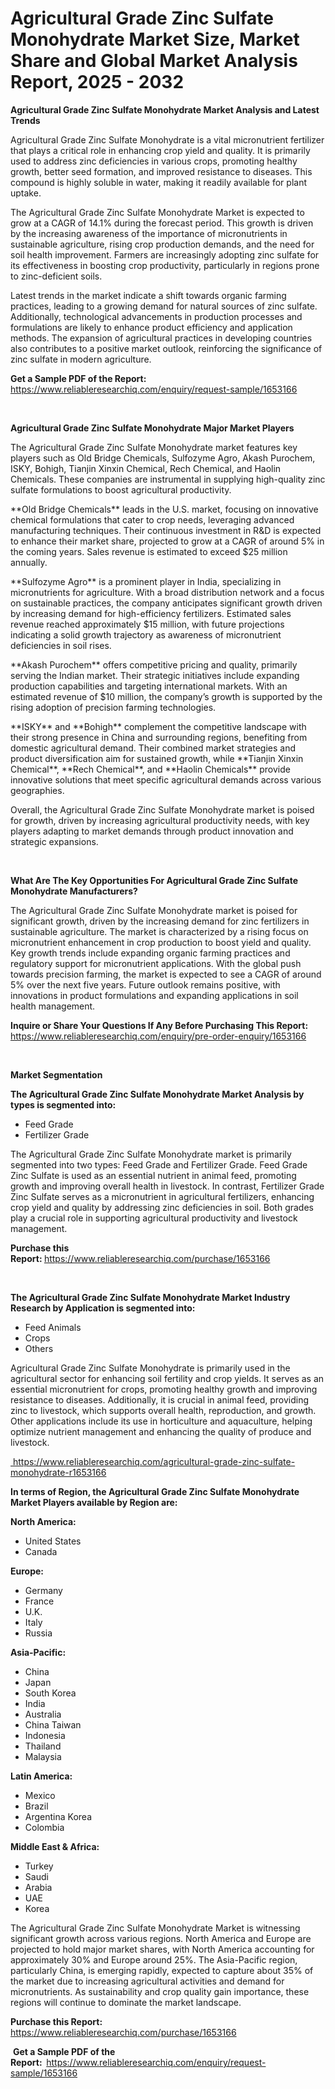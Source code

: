 <p><h1>Agricultural Grade Zinc Sulfate Monohydrate Market Size, Market Share and Global Market Analysis Report, 2025 - 2032</h1></p><p><strong>Agricultural Grade Zinc Sulfate Monohydrate Market Analysis and Latest Trends</strong></p>
<p><p>Agricultural Grade Zinc Sulfate Monohydrate is a vital micronutrient fertilizer that plays a critical role in enhancing crop yield and quality. It is primarily used to address zinc deficiencies in various crops, promoting healthy growth, better seed formation, and improved resistance to diseases. This compound is highly soluble in water, making it readily available for plant uptake.</p><p>The Agricultural Grade Zinc Sulfate Monohydrate Market is expected to grow at a CAGR of 14.1% during the forecast period. This growth is driven by the increasing awareness of the importance of micronutrients in sustainable agriculture, rising crop production demands, and the need for soil health improvement. Farmers are increasingly adopting zinc sulfate for its effectiveness in boosting crop productivity, particularly in regions prone to zinc-deficient soils.</p><p>Latest trends in the market indicate a shift towards organic farming practices, leading to a growing demand for natural sources of zinc sulfate. Additionally, technological advancements in production processes and formulations are likely to enhance product efficiency and application methods. The expansion of agricultural practices in developing countries also contributes to a positive market outlook, reinforcing the significance of zinc sulfate in modern agriculture.</p></p>
<p><strong>Get a Sample PDF of the Report:&nbsp;</strong> <a href="https://www.reliableresearchiq.com/enquiry/request-sample/1653166?utm_campaign=3506&utm_medium=2&utm_source=Github&utm_content=ia&utm_term=18042025&utm_id=agricultural-grade-zinc-sulfate-monohydrate">https://www.reliableresearchiq.com/enquiry/request-sample/1653166</a></p>
<p>&nbsp;</p>
<p><strong>Agricultural Grade Zinc Sulfate Monohydrate Major Market Players</strong></p>
<p><p>The Agricultural Grade Zinc Sulfate Monohydrate market features key players such as Old Bridge Chemicals, Sulfozyme Agro, Akash Purochem, ISKY, Bohigh, Tianjin Xinxin Chemical, Rech Chemical, and Haolin Chemicals. These companies are instrumental in supplying high-quality zinc sulfate formulations to boost agricultural productivity.</p><p>**Old Bridge Chemicals** leads in the U.S. market, focusing on innovative chemical formulations that cater to crop needs, leveraging advanced manufacturing techniques. Their continuous investment in R&D is expected to enhance their market share, projected to grow at a CAGR of around 5% in the coming years. Sales revenue is estimated to exceed $25 million annually.</p><p>**Sulfozyme Agro** is a prominent player in India, specializing in micronutrients for agriculture. With a broad distribution network and a focus on sustainable practices, the company anticipates significant growth driven by increasing demand for high-efficiency fertilizers. Estimated sales revenue reached approximately $15 million, with future projections indicating a solid growth trajectory as awareness of micronutrient deficiencies in soil rises.</p><p>**Akash Purochem** offers competitive pricing and quality, primarily serving the Indian market. Their strategic initiatives include expanding production capabilities and targeting international markets. With an estimated revenue of $10 million, the company’s growth is supported by the rising adoption of precision farming technologies.</p><p>**ISKY** and **Bohigh** complement the competitive landscape with their strong presence in China and surrounding regions, benefiting from domestic agricultural demand. Their combined market strategies and product diversification aim for sustained growth, while **Tianjin Xinxin Chemical**, **Rech Chemical**, and **Haolin Chemicals** provide innovative solutions that meet specific agricultural demands across various geographies.</p><p>Overall, the Agricultural Grade Zinc Sulfate Monohydrate market is poised for growth, driven by increasing agricultural productivity needs, with key players adapting to market demands through product innovation and strategic expansions.</p></p>
<p>&nbsp;</p>
<p><strong>What Are The Key Opportunities For Agricultural Grade Zinc Sulfate Monohydrate Manufacturers?</strong></p>
<p><p>The Agricultural Grade Zinc Sulfate Monohydrate market is poised for significant growth, driven by the increasing demand for zinc fertilizers in sustainable agriculture. The market is characterized by a rising focus on micronutrient enhancement in crop production to boost yield and quality. Key growth trends include expanding organic farming practices and regulatory support for micronutrient applications. With the global push towards precision farming, the market is expected to see a CAGR of around 5% over the next five years. Future outlook remains positive, with innovations in product formulations and expanding applications in soil health management.</p></p>
<p><strong>Inquire or Share Your Questions If Any Before Purchasing This Report:</strong> <a href="https://www.reliableresearchiq.com/enquiry/pre-order-enquiry/1653166?utm_campaign=3506&utm_medium=2&utm_source=Github&utm_content=ia&utm_term=18042025&utm_id=agricultural-grade-zinc-sulfate-monohydrate">https://www.reliableresearchiq.com/enquiry/pre-order-enquiry/1653166</a></p>
<p>&nbsp;</p>
<p><strong>Market Segmentation</strong></p>
<p><strong>The Agricultural Grade Zinc Sulfate Monohydrate Market Analysis by types is segmented into:</strong></p>
<p><ul><li>Feed Grade</li><li>Fertilizer Grade</li></ul></p>
<p><p>The Agricultural Grade Zinc Sulfate Monohydrate market is primarily segmented into two types: Feed Grade and Fertilizer Grade. Feed Grade Zinc Sulfate is used as an essential nutrient in animal feed, promoting growth and improving overall health in livestock. In contrast, Fertilizer Grade Zinc Sulfate serves as a micronutrient in agricultural fertilizers, enhancing crop yield and quality by addressing zinc deficiencies in soil. Both grades play a crucial role in supporting agricultural productivity and livestock management.</p></p>
<p><strong>Purchase this Report:&nbsp;</strong><a href="https://www.reliableresearchiq.com/purchase/1653166?utm_campaign=3506&utm_medium=2&utm_source=Github&utm_content=ia&utm_term=18042025&utm_id=agricultural-grade-zinc-sulfate-monohydrate">https://www.reliableresearchiq.com/purchase/1653166</a></p>
<p>&nbsp;</p>
<p><strong>The Agricultural Grade Zinc Sulfate Monohydrate Market Industry Research by Application is segmented into:</strong></p>
<p><ul><li>Feed Animals</li><li>Crops</li><li>Others</li></ul></p>
<p><p>Agricultural Grade Zinc Sulfate Monohydrate is primarily used in the agricultural sector for enhancing soil fertility and crop yields. It serves as an essential micronutrient for crops, promoting healthy growth and improving resistance to diseases. Additionally, it is crucial in animal feed, providing zinc to livestock, which supports overall health, reproduction, and growth. Other applications include its use in horticulture and aquaculture, helping optimize nutrient management and enhancing the quality of produce and livestock.</p></p>
<p><a href="https://www.reliableresearchiq.com/agricultural-grade-zinc-sulfate-monohydrate-r1653166?utm_campaign=3506&utm_medium=2&utm_source=Github&utm_content=ia&utm_term=18042025&utm_id=agricultural-grade-zinc-sulfate-monohydrate">&nbsp;https://www.reliableresearchiq.com/agricultural-grade-zinc-sulfate-monohydrate-r1653166</a></p>
<p><strong>In terms of Region, the Agricultural Grade Zinc Sulfate Monohydrate Market Players available by Region are:</strong></p>
<p>
    <p> <strong> North America: </strong>
        <ul>
            <li>United States</li>
            <li>Canada</li>
        </ul>
        </p> 
    <p> <strong> Europe: </strong>
        <ul>
            <li>Germany</li>
            <li>France</li>
            <li>U.K.</li>
            <li>Italy</li>
            <li>Russia</li>
        </ul>
        </p> 
    <p> <strong> Asia-Pacific: </strong>
        <ul>
            <li>China</li>
            <li>Japan</li>
            <li>South Korea</li>
            <li>India</li>
            <li>Australia</li>
            <li>China Taiwan</li>
            <li>Indonesia</li>
            <li>Thailand</li>
            <li>Malaysia</li>
        </ul>
        </p> 
    <p> <strong> Latin America: </strong>
        <ul>
            <li>Mexico</li>
            <li>Brazil</li>
            <li>Argentina Korea</li>
            <li>Colombia</li>
        </ul>
        </p> 
    <p> <strong> Middle East & Africa: </strong>
        <ul>
            <li>Turkey</li>
            <li>Saudi</li>
            <li>Arabia</li>
            <li>UAE</li>
            <li>Korea</li>
        </ul>
    </p>
    </p>
<p><p>The Agricultural Grade Zinc Sulfate Monohydrate Market is witnessing significant growth across various regions. North America and Europe are projected to hold major market shares, with North America accounting for approximately 30% and Europe around 25%. The Asia-Pacific region, particularly China, is emerging rapidly, expected to capture about 35% of the market due to increasing agricultural activities and demand for micronutrients. As sustainability and crop quality gain importance, these regions will continue to dominate the market landscape.</p></p>
<p><strong>Purchase this Report: </strong><a href="https://www.reliableresearchiq.com/purchase/1653166?utm_campaign=3506&utm_medium=2&utm_source=Github&utm_content=ia&utm_term=18042025&utm_id=agricultural-grade-zinc-sulfate-monohydrate">https://www.reliableresearchiq.com/purchase/1653166</a></p>
<p>&nbsp;<strong>Get a Sample PDF of the Report:&nbsp;&nbsp;</strong><a href="https://www.reliableresearchiq.com/enquiry/request-sample/1653166?utm_campaign=3506&utm_medium=2&utm_source=Github&utm_content=ia&utm_term=18042025&utm_id=agricultural-grade-zinc-sulfate-monohydrate">https://www.reliableresearchiq.com/enquiry/request-sample/1653166</a></p>
<p><strong></strong></p>
<p><p></p><p></p><p></p></p>